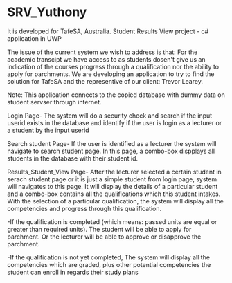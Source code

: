 # SRV_Yuthony
It is developed for TafeSA, Australia.
Student Results View project - c# application in UWP

The issue of the current system we wish to address is that:
For the academic transcipt we have access to as students dosen't give us an indication of the courses progress through a qualification
nor the ability to apply for parchments.
We are developing an application to try to find the solution for TafeSA and the representive of our client: Trevor Learey.

Note: This application connects to the copied database with dummy data on student servser through internet.

Login Page-
The system will do a security check and search if the input userid exists in the database and identify if the user is login as a lecturer or a student by the input userid

Search student Page-
If the user is identified as a lecturer the system will navigate to search student page.
In this page, a combo-box dispplays all students in the database with their student id.

Results_Student_View Page-
After the lecturer selected a certain student in serach student page or it is just a simple student from login page, system will navigates to this page.
It will display the details of a particular student and a combo-box contains all the qualifications which this student intakes.
With the selection of a particular qualification, the system will display all the competencies and progress through this qualification.

-If the qualification is completed (which means: passed units are equal or greater than required units). The student will be able to apply for parchment. Or the lecturer will be able to approve or disapprove the parchment. 

-If the qualification is not yet completed, The system will display all the competencies which are graded, plus other potential competencies the student can enroll in regards their study plans





